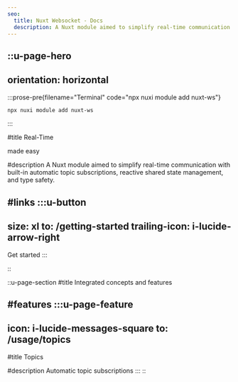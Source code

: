 ```yaml
---
seo:
  title: Nuxt Websocket - Docs
  description: A Nuxt module aimed to simplify real-time communication with built-in automatic topic subscriptions, reactive shared state management, and type safety.
---
```


::u-page-hero
---
orientation: horizontal
---
  :::prose-pre{filename="Terminal" code="npx nuxi module add nuxt-ws"}
  ```bash
  npx nuxi module add nuxt-ws
  ```
  :::

#title
Real-Time

made easy

#description
A Nuxt module aimed to simplify real-time communication with built-in automatic topic subscriptions, reactive shared state management, and type safety.

#links
  :::u-button
  ---
  size: xl
  to: /getting-started
  trailing-icon: i-lucide-arrow-right
  ---
  Get started
  :::

  <!-- :::u-button
  ---
  color: neutral
  size: xl
  to: /examples
  variant: subtle
  trailing-icon: i-lucide-cable
  ---
  Examples
  ::: -->
::

::u-page-section
#title
Integrated concepts and features

#features
  :::u-page-feature
  ---
  icon: i-lucide-messages-square
  to: /usage/topics
  ---
  #title
  Topics

  #description
  Automatic topic subscriptions
  :::
::
